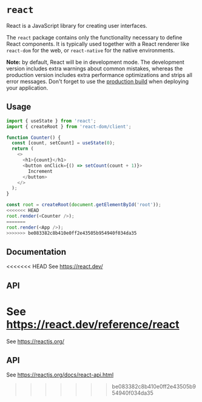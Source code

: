 # `react`

React is a JavaScript library for creating user interfaces.

The `react` package contains only the functionality necessary to define React components. It is typically used together with a React renderer like `react-dom` for the web, or `react-native` for the native environments.

**Note:** by default, React will be in development mode. The development version includes extra warnings about common mistakes, whereas the production version includes extra performance optimizations and strips all error messages. Don't forget to use the [production build](https://reactjs.org/docs/optimizing-performance.html#use-the-production-build) when deploying your application.

## Usage

```js
import { useState } from 'react';
import { createRoot } from 'react-dom/client';

function Counter() {
  const [count, setCount] = useState(0);
  return (
    <>
      <h1>{count}</h1>
      <button onClick={() => setCount(count + 1)}>
        Increment
      </button>
    </>
  );
}

const root = createRoot(document.getElementById('root'));
<<<<<<< HEAD
root.render(<Counter />);
=======
root.render(<App />);
>>>>>>> be083382c8b410e0ff2e43505b954940f034da35
```

## Documentation

<<<<<<< HEAD
See https://react.dev/

## API

See https://react.dev/reference/react
=======
See https://reactjs.org/

## API

See https://reactjs.org/docs/react-api.html
>>>>>>> be083382c8b410e0ff2e43505b954940f034da35
